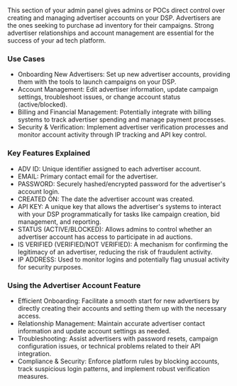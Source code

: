This section of your admin panel gives admins or POCs direct control over creating and managing advertiser accounts on your DSP. Advertisers are the ones seeking to purchase ad inventory for their campaigns. Strong advertiser relationships and account management are essential for the success of your ad tech platform.

### Use Cases

* Onboarding New Advertisers: Set up new advertiser accounts, providing them with the tools to launch campaigns on your DSP.
* Account Management: Edit advertiser information, update campaign settings, troubleshoot issues, or change account status (active/blocked).
* Billing and Financial Management: Potentially integrate with billing systems to track advertiser spending and manage payment processes.
* Security & Verification: Implement advertiser verification processes and monitor account activity through IP tracking and API key control.

### Key Features Explained

* ADV ID: Unique identifier assigned to each advertiser account.
* EMAIL: Primary contact email for the advertiser.
* PASSWORD: Securely hashed/encrypted password for the advertiser's account login.
* CREATED ON: The date the advertiser account was created.
* API KEY: A unique key that allows the advertiser's systems to interact with your DSP programmatically for tasks like campaign creation, bid management, and reporting.
* STATUS (ACTIVE/BLOCKED): Allows admins to control whether an advertiser account has access to participate in ad auctions.
* IS VERIFIED (VERIFIED/NOT VERIFIED): A mechanism for confirming the legitimacy of an advertiser, reducing the risk of fraudulent activity.
* IP ADDRESS: Used to monitor logins and potentially flag unusual activity for security purposes.

### Using the Advertiser Account Feature

* Efficient Onboarding: Facilitate a smooth start for new advertisers by directly creating their accounts and setting them up with the necessary access.
* Relationship Management: Maintain accurate advertiser contact information and update account settings as needed.
* Troubleshooting: Assist advertisers with password resets, campaign configuration issues, or technical problems related to their API integration.
* Compliance & Security: Enforce platform rules by blocking accounts, track suspicious login patterns, and implement robust verification measures.
